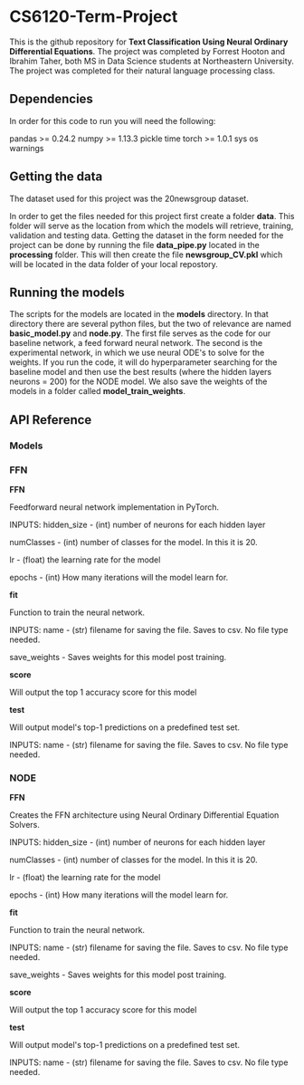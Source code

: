 # CS6120-Term-Project
This is the github repository for **Text Classification Using Neural Ordinary Differential Equations**. The project was completed by Forrest Hooton and Ibrahim Taher, both MS in Data Science students at Northeastern University. The project was completed for their natural language processing class. 

## Dependencies

In order for this code to run you will need the following:

pandas >= 0.24.2
numpy >= 1.13.3
pickle
time
torch >= 1.0.1
sys
os
warnings



## Getting the data

The dataset used for this project was the 20newsgroup dataset. 

In order to get the files needed for this project first create a folder **data**. This folder will serve as the location from which the models will retrieve, training, validation and testing data. Getting the dataset in the form needed for the project can be done by running the file **data_pipe.py** located in the **processing** folder. This will then create the file **newsgroup_CV.pkl** which will be located in the data folder of your local repostory.

## Running the models

The scripts for the models are located in the **models** directory. In that directory there are several python files, but the two of relevance are named **basic_model.py** and **node.py**. The first file serves as the code for our baseline network, a feed forward neural network. The second is the experimental network, in which we use neural ODE's to solve for the weights. If you run the code, it will do hyperparameter searching for the baseline model and then use the best results (where the hidden layers neurons = 200) for the NODE model. We also save the weights of the models in a folder called **model_train_weights**.

## API Reference

### Models

### FFN

**FFN**

Feedforward neural network implementation in PyTorch. 

INPUTS: hidden_size - (int) number of neurons for each hidden layer
        
numClasses - (int) number of classes for the model. In this it is 20.

lr - (float) the learning rate for the model

epochs - (int) How many iterations will the model learn for.

**fit**

Function to train the neural network.

INPUTS: name - (str) filename for saving the file. Saves to csv. No file type needed.

save_weights - Saves weights for this model post training.

**score**

Will output the top 1 accuracy score for this model

**test**

Will output model's top-1 predictions on a predefined test set.

INPUTS: name - (str) filename for saving the file. Saves to csv. No file type needed.

### NODE

**FFN**

Creates the FFN architecture using Neural Ordinary Differential Equation Solvers.

INPUTS: hidden_size - (int) number of neurons for each hidden layer
        
numClasses - (int) number of classes for the model. In this it is 20.

lr - (float) the learning rate for the model

epochs - (int) How many iterations will the model learn for.

**fit**

Function to train the neural network.

INPUTS: name - (str) filename for saving the file. Saves to csv. No file type needed.

save_weights - Saves weights for this model post training.

**score**

Will output the top 1 accuracy score for this model

**test**

Will output model's top-1 predictions on a predefined test set.

INPUTS: name - (str) filename for saving the file. Saves to csv. No file type needed.







